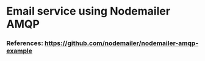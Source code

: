 # Email service using Nodemailer AMQP
### References: https://github.com/nodemailer/nodemailer-amqp-example